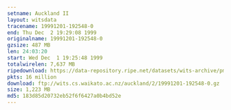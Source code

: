 ```yaml
---
setname: Auckland II
layout: witsdata
tracename: 19991201-192548-0
end: Thu Dec  2 19:29:08 1999
originalname: 19991201-192548-0
gzsize: 487 MB
len: 24:03:20
start: Wed Dec  1 19:25:48 1999
totalwirelen: 7,637 MB
ripedownload: https://data-repository.ripe.net/datasets/wits-archive/pma/long/auck/2//19991201-192548-0.gz
pkts: 16 million
download: ftp://wits.cs.waikato.ac.nz/auckland/2/19991201-192548-0.gz
size: 1,223 MB
md5: 183d85d20732eb52f6f6427a0b4bd52e
---
```

